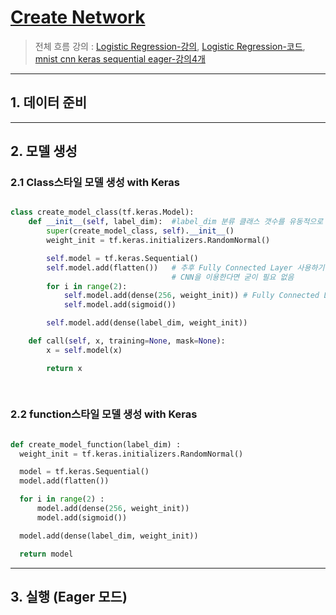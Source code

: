 # [Create Network ](https://nbviewer.jupyter.org/github/deeplearningzerotoall/TensorFlow/blob/master/lab-10-1-1-mnist_nn_softmax.ipynb)


> 전체 흐름 강의 : [Logistic Regression-강의](https://www.youtube.com/watch?v=enyQpA-xAYc&list=PLQ28Nx3M4Jrguyuwg4xe9d9t2XE639e5C&index=11), [Logistic Regression-코드](https://github.com/deeplearningzerotoall/TensorFlow/blob/master/lab-05-1-logistic_regression-eager.ipynb), [mnist cnn keras sequential eager-강의4개](https://www.youtube.com/watch?v=OR_NwgouflE&list=PLQ28Nx3M4Jrguyuwg4xe9d9t2XE639e5C&index=36)


---

## 1. 데이터 준비 


---


## 2. 모델 생성 

### 2.1 Class스타일 모델 생성 with Keras

```python 

class create_model_class(tf.keras.Model):
    def __init__(self, label_dim):  #label_dim 분류 클래스 갯수를 유동적으로 받기 위하여 
        super(create_model_class, self).__init__()
        weight_init = tf.keras.initializers.RandomNormal()

        self.model = tf.keras.Sequential()  
        self.model.add(flatten())   # 추후 Fully Connected Layer 사용하기 위하여 펴쳐줌 [N, 28, 28, 1] -> [N, 784]
                                    # CNN을 이용한다면 굳이 필요 없음 
        for i in range(2):
            self.model.add(dense(256, weight_init)) # Fully Connected Layer
            self.model.add(sigmoid())

        self.model.add(dense(label_dim, weight_init))

    def call(self, x, training=None, mask=None):
        x = self.model(x)

        return x
        
        
  ```

### 2.2 function스타일 모델 생성 with Keras   
      
  ```python 
  
  def create_model_function(label_dim) :
    weight_init = tf.keras.initializers.RandomNormal()

    model = tf.keras.Sequential()
    model.add(flatten())

    for i in range(2) :
        model.add(dense(256, weight_init))
        model.add(sigmoid())

    model.add(dense(label_dim, weight_init))

    return model
  
  ```
---

## 3. 실행 (Eager 모드)